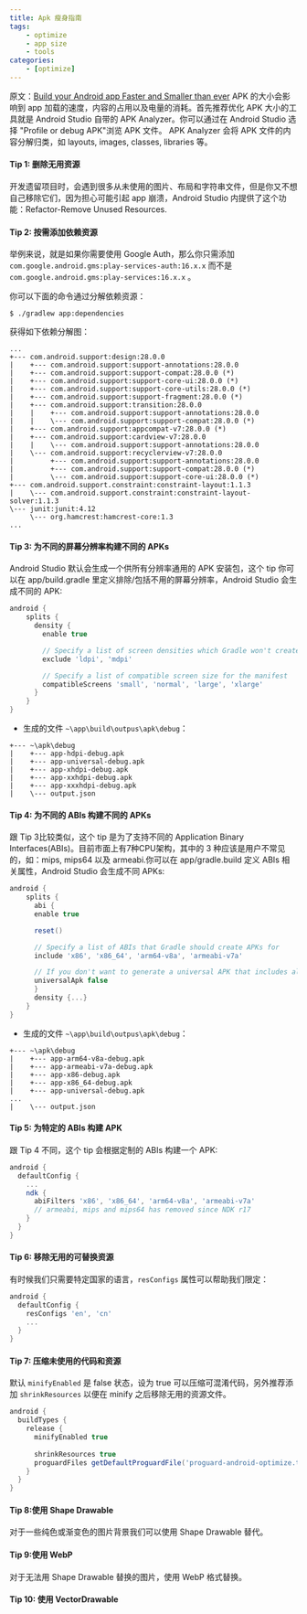 ```yaml
---
title: Apk 瘦身指南
tags:
	- optimize
	- app size
	- tools
categories:
	- [optimize]
---
```

原文：[Build your Android app Faster and Smaller than ever][Line-build-faster-smaller-app]
APK 的大小会影响到 app 加载的速度，内容的占用以及电量的消耗。首先推荐优化 APK 大小的工具就是 Android Studio 自带的 APK Analyzer。你可以通过在 Android Studio 选择 "Profile or debug APK"浏览 APK 文件。 APK Analyzer 会将 APK 文件的内容分解归类，如 layouts, images, classes, libraries 等。

#### Tip 1: 删除无用资源
开发遗留项目时，会遇到很多从未使用的图片、布局和字符串文件，但是你又不想自己移除它们，因为担心可能引起 app 崩溃，Android Studio 内提供了这个功能：Refactor-Remove Unused Resources.

#### Tip 2: 按需添加依赖资源
举例来说，就是如果你需要使用 Google Auth，那么你只需添加 `com.google.android.gms:play-services-auth:16.x.x` 而不是 `com.google.android.gms:play-services:16.x.x`
。

你可以下面的命令通过分解依赖资源：

```
$ ./gradlew app:dependencies
```

获得如下依赖分解图：

```
...
+--- com.android.support:design:28.0.0
|    +--- com.android.support:support-annotations:28.0.0
|    +--- com.android.support:support-compat:28.0.0 (*)
|    +--- com.android.support:support-core-ui:28.0.0 (*)
|    +--- com.android.support:support-core-utils:28.0.0 (*)
|    +--- com.android.support:support-fragment:28.0.0 (*)
|    +--- com.android.support:transition:28.0.0
|    |    +--- com.android.support:support-annotations:28.0.0
|    |    \--- com.android.support:support-compat:28.0.0 (*)
|    +--- com.android.support:appcompat-v7:28.0.0 (*)
|    +--- com.android.support:cardview-v7:28.0.0
|    |    \--- com.android.support:support-annotations:28.0.0
|    \--- com.android.support:recyclerview-v7:28.0.0
|         +--- com.android.support:support-annotations:28.0.0
|         +--- com.android.support:support-compat:28.0.0 (*)
|         \--- com.android.support:support-core-ui:28.0.0 (*)
+--- com.android.support.constraint:constraint-layout:1.1.3
|    \--- com.android.support.constraint:constraint-layout-solver:1.1.3
\--- junit:junit:4.12
     \--- org.hamcrest:hamcrest-core:1.3
...
```
#### Tip 3: 为不同的屏幕分辨率构建不同的 APKs
Android Studio 默认会生成一个供所有分辨率通用的 APK 安装包，这个 tip 你可以在 app/build.gradle 里定义排除/包括不用的屏幕分辨率，Android Studio 会生成不同的 APK:

```groovy
android {
	splits {
	  density {
	    enable true

	    // Specify a list of screen densities which Gradle won't create multiple APKs for
	    exclude 'ldpi', 'mdpi'

	    // Specify a list of compatible screen size for the manifest
	    compatibleScreens 'small', 'normal', 'large', 'xlarge'
	  }
	}
}
```
+ 生成的文件 `~\app\build\outpus\apk\debug`：

```
+--- ~\apk\debug
|    +--- app-hdpi-debug.apk
|    +--- app-universal-debug.apk
|    +--- app-xhdpi-debug.apk
|    +--- app-xxhdpi-debug.apk
|    +--- app-xxxhdpi-debug.apk
|    \--- output.json
```

#### Tip 4: 为不同的 ABIs 构建不同的 APKs
跟 Tip 3比较类似，这个 tip 是为了支持不同的 Application Binary Interfaces(ABIs)。目前市面上有7种CPU架构，其中的 3 种应该是用户不常见的，如：mips, mips64 以及 armeabi.你可以在 app/gradle.build 定义 ABIs 相关属性，Android Studio 会生成不同 APKs:

```groovy
android {
	splits {
	  abi {
      enable true

      reset()

      // Specify a list of ABIs that Gradle should create APKs for
      include 'x86', 'x86_64', 'arm64-v8a', 'armeabi-v7a'

      // If you don't want to generate a universal APK that includes all ABIs.
      universalApk false
	  }
	  density {...}
	}
}
```
+ 生成的文件 `~\app\build\outpus\apk\debug`：

```
+--- ~\apk\debug
|    +--- app-arm64-v8a-debug.apk
|    +--- app-armeabi-v7a-debug.apk
|    +--- app-x86-debug.apk
|    +--- app-x86_64-debug.apk
|    +--- app-universal-debug.apk
...
|    \--- output.json
```

#### Tip 5: 为特定的 ABIs 构建 APK
跟 Tip 4 不同，这个 tip 会根据定制的 ABIs 构建一个 APK:

```groovy
android {
  defaultConfig {
    ...
    ndk {
      abiFilters 'x86', 'x86_64', 'arm64-v8a', 'armeabi-v7a'
      // armeabi, mips and mips64 has removed since NDK r17
    }
  }
}
```

#### Tip 6: 移除无用的可替换资源
有时候我们只需要特定国家的语言，`resConfigs` 属性可以帮助我们限定：

```groovy
android {
  defaultConfig {
    resConfigs 'en', 'cn'
    ...
  }
}
```

#### Tip 7: 压缩未使用的代码和资源
默认 `minifyEnabled` 是 false 状态，设为 true 可以压缩可混淆代码，另外推荐添加 `shrinkResources` 以便在 minify 之后移除无用的资源文件。

```groovy
android {
  buildTypes {
    release {
      minifyEnabled true
      
      shrinkResources true
      proguardFiles getDefaultProguardFile('proguard-android-optimize.txt'), 'proguard-rules.pro'
    }
  }
}
```

#### Tip 8:使用 Shape Drawable
对于一些纯色或渐变色的图片背景我们可以使用 Shape Drawable 替代。

#### Tip 9:使用 WebP
对于无法用 Shape Drawable 替换的图片，使用 WebP 格式替换。

#### Tip 10: 使用 VectorDrawable

[Line-build-faster-smaller-app]:https://medium.com/linedevth/build-your-android-app-faster-and-smaller-than-ever-25f53fdd3cdc

